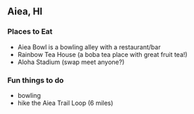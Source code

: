 ## Aiea, HI

### Places to Eat
- Aiea Bowl is a bowling alley with a restaurant/bar
- Rainbow Tea House (a boba tea place with great fruit tea!)
- Aloha Stadium (swap meet anyone?)

### Fun things to do
- bowling
- hike the Aiea Trail Loop (6 miles)
